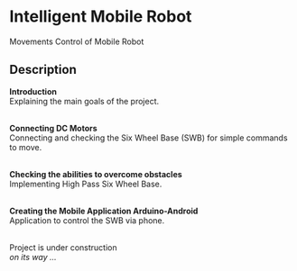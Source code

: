 # Intelligent Mobile Robot
Movements Control of Mobile Robot

## Description
<b>Introduction</b>
<br/>Explaining the main goals of the project.

<br/><b>Connecting DC Motors</b>
<br/>Connecting and checking the Six Wheel Base (SWB) for simple commands to move.

<br/><b>Checking the abilities to overcome obstacles</b>
<br/>Implementing High Pass Six Wheel Base.

<br/><b>Creating the Mobile Application Arduino-Android</b>
<br/>Application to control the SWB via phone.

<br/>Project is under construction
<br/>_on its way ..._
